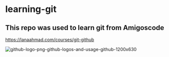 # learning-git

## This repo was used to learn git from Amigoscode

https://lanaahmad.com/courses/git-github

![github-logo-png-github-logos-and-usage-github-1200x630](https://github.com/lanaabuhmaid/learning-git/assets/152792220/48ba1434-3200-49ca-b6fb-166b12820013)
